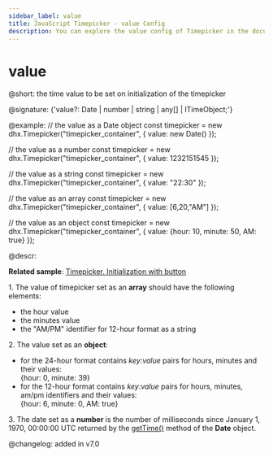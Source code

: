```yaml
---
sidebar_label: value
title: JavaScript Timepicker - value Config 
description: You can explore the value config of Timepicker in the documentation of the DHTMLX JavaScript UI library. Browse developer guides and API reference, try out code examples and live demos, and download a free 30-day evaluation version of DHTMLX Suite 7.
---
```


# value

@short: the time value to be set on initialization of the timepicker

@signature: {'value?: Date | number | string | any[] | ITimeObject;'}

@example:
// the value as a Date object 
const timepicker = new dhx.Timepicker("timepicker_container", {
	value: new Date()
});

// the value as a number
const timepicker = new dhx.Timepicker("timepicker_container", {
	value: 1232151545
});

// the value as a string
const timepicker = new dhx.Timepicker("timepicker_container", {
	value: "22:30"
});

// the value as an array
const timepicker = new dhx.Timepicker("timepicker_container", {
	value: [6,20,"AM"]
});

// the value as an object
const timepicker = new dhx.Timepicker("timepicker_container", {
	value: {hour: 10, minute: 50, AM: true}
});

@descr:

**Related sample**: [Timepicker. Initialization with button](https://snippet.dhtmlx.com/3d5u4cxx)

1\. The value of timepicker set as an **array** should have the following elements:

- the hour value
- the minutes value
- the "AM/PM" identifier for 12-hour format as a string

2\. The value set as an **object**:

- for the 24-hour format contains *key:value* pairs for hours, minutes and their values: <br/>{hour: 0, minute: 39}
- for the 12-hour format contains *key:value* pairs for hours, minutes, am/pm identifiers and their values: <br/>{hour: 6, minute: 0, AM: true}

3\. The date set as a **number** is the number of milliseconds since January 1, 1970, 00:00:00 UTC returned by the [getTime()](https://developer.mozilla.org/en-US/docs/Web/JavaScript/Reference/Global_Objects/Date/getTime)
method of the **Date** object.

@changelog: added in v7.0

[comment]: # (@related: timepicker/configuration.md#initial-value)
